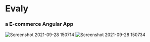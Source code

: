# Evaly
### a E-commerce Angular App
![Screenshot 2021-09-28 150714](https://user-images.githubusercontent.com/65096534/135058198-572fa76e-2511-444c-81ec-723330861e7e.png)
![Screenshot 2021-09-28 150734](https://user-images.githubusercontent.com/65096534/135058207-b9988aa5-7b39-4ad8-ac6f-016247741e3c.png)
